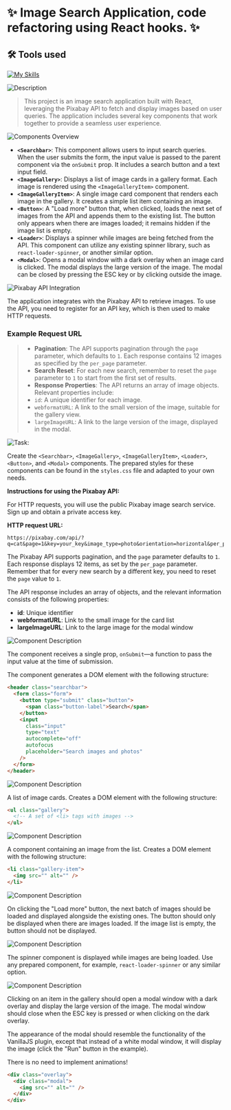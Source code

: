 # ✨ Image Search Application, code refactoring using React hooks. ✨

## 🛠 Tools used

[![My Skills](https://skillicons.dev/icons?i=html,css,js,react,npm,webpack,vscode)](https://skillicons.dev)

![Description](https://img.shields.io/badge/Description-purple?style=for-the-badge)
> This project is an image search application built with React, leveraging the Pixabay API to fetch and display images based on user queries. The application includes several key components that work together to provide a seamless user experience.

![Components Overview](https://img.shields.io/badge/Components%20Overview-purple?style=for-the-badge)
- **`<Searchbar>`**: This component allows users to input search queries. When the user submits the form, the input value is passed to the parent component via the `onSubmit` prop. It includes a search button and a text input field.
- **`<ImageGallery>`**: Displays a list of image cards in a gallery format. Each image is rendered using the `<ImageGalleryItem>` component.
- **`<ImageGalleryItem>`**: A single image card component that renders each image in the gallery. It creates a simple list item containing an image.
- **`<Button>`**: A "Load more" button that, when clicked, loads the next set of images from the API and appends them to the existing list. The button only appears when there are images loaded; it remains hidden if the image list is empty.
- **`<Loader>`**: Displays a spinner while images are being fetched from the API. This component can utilize any existing spinner library, such as `react-loader-spinner`, or another similar option.
- **`<Modal>`**: Opens a modal window with a dark overlay when an image card is clicked. The modal displays the large version of the image. The modal can be closed by pressing the ESC key or by clicking outside the image.

![Pixabay API Integration](https://img.shields.io/badge/Pixabay%20API%20Integration-purple?style=for-the-badge)

The application integrates with the Pixabay API to retrieve images. To use the API, you need to register for an API key, which is then used to make HTTP requests.

### Example Request URL
> - **Pagination**: The API supports pagination through the `page` parameter, which defaults to `1`. Each response contains 12 images as specified by the `per_page` parameter.
> - **Search Reset**: For each new search, remember to reset the `page` parameter to `1` to start from the first set of results.
> - **Response Properties**: The API returns an array of image objects. Relevant properties include:
>  - `id`: A unique identifier for each image.
>  - `webformatURL`: A link to the small version of the image, suitable for the gallery view.
>  - `largeImageURL`: A link to the large version of the image, displayed in the modal.

![Task:](https://img.shields.io/badge/Task:-purple?style=for-the-badge)

Create the `<Searchbar>`, `<ImageGallery>`, `<ImageGalleryItem>`, `<Loader>`, `<Button>`, and `<Modal>` components. The prepared styles for these components can be found in the `styles.css` file and adapted to your own needs.

**Instructions for using the Pixabay API:**

For HTTP requests, you will use the public Pixabay image search service. Sign up and obtain a private access key.

**HTTP request URL:**

```
https://pixabay.com/api/?q=cat&page=1&key=your_key&image_type=photo&orientation=horizontal&per_page=12
```

The Pixabay API supports pagination, and the `page` parameter defaults to `1`. Each response displays 12 items, as set by the `per_page` parameter. Remember that for every new search by a different key, you need to reset the `page` value to `1`.

The API response includes an array of objects, and the relevant information consists of the following properties:

- **id**: Unique identifier
- **webformatURL**: Link to the small image for the card list
- **largeImageURL**: Link to the large image for the modal window

![<Searchbar> Component Description](https://img.shields.io/badge/<Searchbar>-Component%20Description-purple?style=for-the-badge)

The component receives a single prop, `onSubmit`—a function to pass the input value at the time of submission.

The component generates a DOM element with the following structure:

```html
<header class="searchbar">
  <form class="form">
    <button type="submit" class="button">
      <span class="button-label">Search</span>
    </button>
    <input
      class="input"
      type="text"
      autocomplete="off"
      autofocus
      placeholder="Search images and photos"
    />
  </form>
</header>
```

![<ImageGallery> Component Description](https://img.shields.io/badge/<ImageGallery>-Component%20Description-purple?style=for-the-badge)


A list of image cards. Creates a DOM element with the following structure:

```html
<ul class="gallery">
  <!-- A set of <li> tags with images -->
</ul>
```

![<ImageGalleryItem> Component Description](https://img.shields.io/badge/<ImageGalleryItem>-Component%20Description-purple?style=for-the-badge)


A component containing an image from the list. Creates a DOM element with the following structure:

```html
<li class="gallery-item">
  <img src="" alt="" />
</li>
```

![<Button> Component Description](https://img.shields.io/badge/<Button>-Component%20Description-purple?style=for-the-badge)

On clicking the "Load more" button, the next batch of images should be loaded and displayed alongside the existing ones. The button should only be displayed when there are images loaded. If the image list is empty, the button should not be displayed.

![<Loader> Component Description](https://img.shields.io/badge/<Loader>-Component%20Description-purple?style=for-the-badge)

The spinner component is displayed while images are being loaded. Use any prepared component, for example, `react-loader-spinner` or any similar option.

![<Modal> Component Description](https://img.shields.io/badge/<Modal>-Component%20Description-purple?style=for-the-badge)

Clicking on an item in the gallery should open a modal window with a dark overlay and display the large version of the image. The modal window should close when the ESC key is pressed or when clicking on the dark overlay.

The appearance of the modal should resemble the functionality of the VanillaJS plugin, except that instead of a white modal window, it will display the image (click the "Run" button in the example).

There is no need to implement animations!

```html
<div class="overlay">
  <div class="modal">
    <img src="" alt="" />
  </div>
</div>
```
